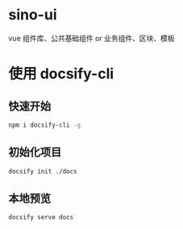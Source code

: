 # sino-ui

vue 组件库、公共基础组件 or 业务组件、区块、模板

# 使用 docsify-cli

## 快速开始

```bash
npm i docsify-cli -g
```

## 初始化项目

```bash
docsify init ./docs
```

## 本地预览

```bash
docsify serve docs
```
